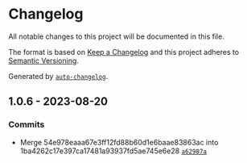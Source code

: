 # Changelog

All notable changes to this project will be documented in this file.

The format is based on [Keep a Changelog](https://keepachangelog.com/en/1.0.0/)
and this project adheres to [Semantic Versioning](https://semver.org/spec/v2.0.0.html).

Generated by [`auto-changelog`](https://github.com/CookPete/auto-changelog).

## 1.0.6 - 2023-08-20

### Commits

- Merge 54e978eaaa67e3ff12fd88b60d1e6baae83863ac into 1ba4262c17e397ca17481a93937fd5ae745e6e28 [`a62987a`](https://github.com/rohit1901/ts-gen-typeguards/commit/a62987a26a1fd6eaa62cb7e985d4ba1a66c3e42e)
